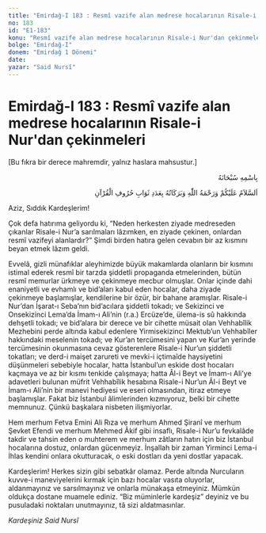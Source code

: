 ```yaml
---
title: "Emirdağ-I 183 : Resmî vazife alan medrese hocalarının Risale-i Nur'dan çekinmeleri"
no: 183
id: "E1-183"
konu: "Resmî vazife alan medrese hocalarının Risale-i Nur'dan çekinmeleri"
bolge: "Emirdağ-I"
donem: "Emirdağ 1 Dönemi"
date: 
yazar: "Said Nursî"
---
```


# Emirdağ-I 183 : Resmî vazife alan medrese hocalarının Risale-i Nur'dan çekinmeleri

<p class="takdim">[Bu fıkra bir derece mahremdir, yalnız haslara mahsustur.]</p>

<p class="arabic" dir="rtl" title="Meal: “Her türlü noksan sıfatlardan yüce olan Allah’ın adıyla.”">بِاسْمِهِ سُبْحَانَهُ</p>

<p class="arabic" dir="rtl" title="Meal: “Kuran’ın harflerinin sevabı adedince Allah’ın selamı, rahmeti ve bereketleri üzerinize olsun.”">اَلسَّلاَمُ عَلَيْكُمْ وَرَحْمَةُ اللّٰهِ وَبَرَكَاتُهُ بِعَدَدِ ثَوَابِ حُرُوفِ الْقُرْآنِ</p>

Aziz, Sıddık Kardeşlerim!

Çok defa hatırıma geliyordu ki, “Neden herkesten ziyade medreseden çıkanlar Risale-i Nur’a sarılmaları lâzımken, en ziyade çekinen, onlardan resmî vazifeyi alanlardır?” Şimdi birden hatıra gelen cevabın bir az kısmını beyan etmek lâzım geldi.

Evvelâ, gizli münafıklar aleyhimizde büyük makamlarda olanların bir kısmını istimal ederek resmî bir tarzda şiddetli propaganda etmelerinden, bütün resmî memurlar ürkmeye ve çekinmeye mecbur olmuşlar. Onlar içinde dahi enaniyetli ve evhamlı ve bid’aları kabul eden hocalar, daha ziyade çekinmeye başlamışlar, kendilerine bir özür, bir bahane aramışlar. Risale-i Nur’dan İşarat-ı Seba’nın bid’acılara şiddetli tokadı; ve Sekizinci ve Onsekizinci Lema’da İmam-ı Ali’nin (r.a.) Ercüze’de, ülema-is sû hakkında dehşetli tokadı; ve bid’alara bir derece ve bir cihette müsait olan Vehhabîlik Mezhebini perde altında kabul edenlere Yirmisekizinci Mektub’un Vehhabîler hakkındaki meselenin tokadı; ve Kur’an tercümesini yapan ve Kur’an yerinde tercümesinin okunmasına cevaz gösterenlere Risale-i Nur’un şiddetli tokatları; ve derd-i maişet zarureti ve mevki-i içtimaîde haysiyetini düşünmeleri sebebiyle hocalar, hatta İstanbul’un eskide dost hocaları kaçmaya ve az bir kısmı tenkide çalışmaya; hatta Âl-i Beyt ve İmam-ı Ali’ye adavetleri bulunan müfrit Vehhabîlik hesabına Risale-i Nur’un Âl-i Beyt ve İmam-ı Ali’nin bir manevi hediyesi ve eseri olmasından, itiraz etmeye başlamışlar. Fakat biz İstanbul âlimlerinden kızmıyoruz, belki bir cihette memnunuz. Çünkü başkalara nisbeten ilişmiyorlar.

Hem merhum Fetva Emini Ali Rıza ve merhum Ahmed Şiranî ve merhum Şevket Efendi ve merhum Mehmed Âkif gibi insaflı, Risale-i Nur’u fevkalâde takdir ve tahsin eden o muhterem ve merhum zâtların hatırı için biz İstanbul hocalarına dostuz, onlardan gücenmeyiz. İnşallah bir zaman Yirminci Lema-i İhlas kendini onlara okutturacak, o eski dostları da yeni dostlar yapacak.

Kardeşlerim! Herkes sizin gibi sebatkâr olamaz. Perde altında Nurcuların kuvve-i maneviyelerini kırmak için bazı hocalar vasıta oluyorlar, aldanmayınız ve sarsılmayınız ve onlarla münakaşa etmeyiniz. Mümkün oldukça dostane muamele ediniz. “Biz müminlerle kardeşiz” deyiniz ve bu pusuladaki noktaları unutmayınız, tâ sizi aldatmasınlar.

*Kardeşiniz*
*Said Nursî*
